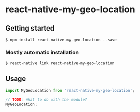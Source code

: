 # react-native-my-geo-location

## Getting started

`$ npm install react-native-my-geo-location --save`

### Mostly automatic installation

`$ react-native link react-native-my-geo-location`

## Usage
```javascript
import MyGeoLocation from 'react-native-my-geo-location';

// TODO: What to do with the module?
MyGeoLocation;
```

